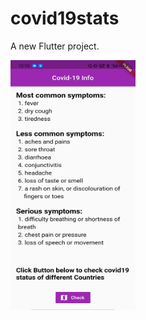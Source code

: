 # covid19stats

A new Flutter project.

<img src="https://github.com/AbhishekBhamare/Covid19-Stats-FlutterApp-Project/blob/AbhishekBhamare-patch-1/s1..jpg" data-canonical-src="https://github.com/AbhishekBhamare/Covid19-Stats-FlutterApp-Project/blob/AbhishekBhamare-patch-1/s1..jpg" width="200" height="400" />
